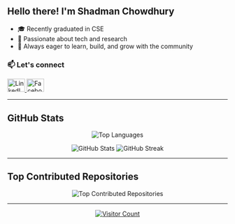 ## Hello there! I'm Shadman Chowdhury

- 🎓 Recently graduated in CSE  
- 🚀 Passionate about tech and research  
- 🌱 Always eager to learn, build, and grow with the community  

### 📫 Let's connect
<p align="left">
  <a href="https://www.linkedin.com/in/shadmanchowdhurry/" target="_blank">
    <img src="https://raw.githubusercontent.com/rahuldkjain/github-profile-readme-generator/master/src/images/icons/Social/linked-in-alt.svg" alt="LinkedIn" height="30" width="40" />
  </a>
  <a href="https://www.facebook.com/Shadman.chowdhurry/" target="_blank">
    <img src="https://raw.githubusercontent.com/rahuldkjain/github-profile-readme-generator/master/src/images/icons/Social/facebook.svg" alt="Facebook" height="30" width="40" />
  </a>
</p>

---

## GitHub Stats

<p align="center">
  <img src="https://github-readme-stats.vercel.app/api/top-langs/?username=Shaddy007&theme=monokai&hide_border=false&include_all_commits=false&count_private=false&layout=compact" alt="Top Languages" />
</p>

<p align="center">
  <img src="https://github-readme-stats.vercel.app/api?username=Shaddy007&theme=onedark&hide_border=false" alt="GitHub Stats" />
  <img src="https://nirzak-streak-stats.vercel.app/?user=Shaddy007&theme=onedark&hide_border=false" alt="GitHub Streak" />
</p>

---

## Top Contributed Repositories

<p align="center">
  <img src="https://github-contributor-stats.vercel.app/api?username=Shaddy007&limit=5&theme=dark&combine_all_yearly_contributions=true" alt="Top Contributed Repositories" />
</p>

---

<p align="center">
  <a href="https://visitcount.itsvg.in">
    <img src="https://visitcount.itsvg.in/api?id=Shaddy007&icon=0&color=0" alt="Visitor Count" />
  </a>
</p>

